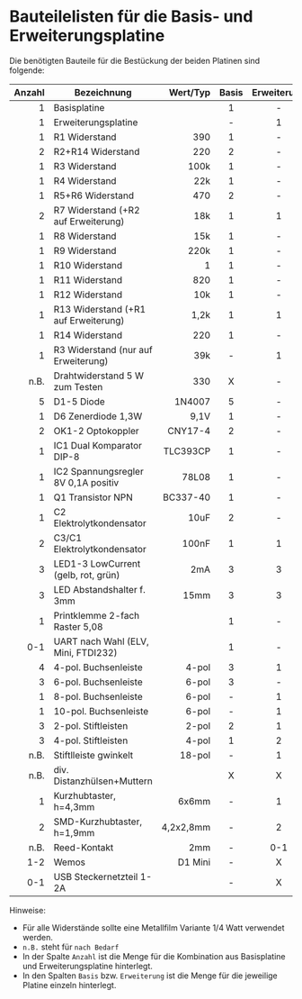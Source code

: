 # Bauteilelisten für die Basis- und Erweiterungsplatine

Die benötigten Bauteile für die Bestückung der beiden Platinen sind folgende:

| Anzahl | Bezeichnung                          | Wert/Typ | Basis | Erweiterung |
|-------:|--------------------------------------|---------:|:-----:|:-----------:|
|      1 | Basisplatine                         |          |     1 |           - |
|      1 | Erweiterungsplatine                  |          |     - |           1 |
|      1 | R1 Widerstand                        |      390 |     1 |           - |
|      2 | R2+R14 Widerstand                    |      220 |     2 |           - |
|      1 | R3 Widerstand                        |     100k |     1 |           - |
|      1 | R4 Widerstand                        |      22k |     1 |           - |
|      1 | R5+R6 Widerstand                     |      470 |     2 |           - |
|      2 | R7 Widerstand (+R2 auf Erweiterung)  |      18k |     1 |           1 |
|      1 | R8 Widerstand                        |      15k |     1 |           - |
|      1 | R9 Widerstand                        |     220k |     1 |           - |
|      1 | R10 Widerstand                       |        1 |     1 |           - |
|      1 | R11 Widerstand                       |      820 |     1 |           - |
|      1 | R12 Widerstand                       |      10k |     1 |           - |
|      1 | R13 Widerstand (+R1 auf Erweiterung) |     1,2k |     1 |           1 |
|      1 | R14 Widerstand                       |      220 |     1 |           - |
|      1 | R3 Widerstand  (nur auf Erweiterung) |      39k |     - |           1 |
|   n.B. | Drahtwiderstand 5 W zum Testen       |      330 |     X |           - |
|      5 | D1-5 Diode                           |   1N4007 |     5 |           - |
|      1 | D6 Zenerdiode 1,3W                   |     9,1V |     1 |           - |
|      2 | OK1-2 Optokoppler                    |  CNY17-4 |     2 |           - |
|      1 | IC1 Dual Komparator DIP-8            | TLC393CP |     1 |           - |
|      1 | IC2 Spannungsregler 8V 0,1A positiv  |    78L08 |     1 |           - |
|      1 | Q1 Transistor NPN                    | BC337-40 |     1 |           - |
|      1 | C2 Elektrolytkondensator             |     10uF |     2 |           - |
|      2 | C3/C1 Elektrolytkondensator          |    100nF |     1 |           1 |
|      3 | LED1-3 LowCurrent (gelb, rot, grün)  |      2mA |     3 |           3 |
|      3 | LED Abstandshalter f. 3mm            |     15mm |     3 |           3 |
|      1 | Printklemme 2-fach Raster 5,08       |          |     1 |           - |
|    0-1 | UART nach Wahl (ELV, Mini, FTDI232)  |          |     1 |           - |
|      4 | 4-pol. Buchsenleiste                 |    4-pol |     3 |           1 |
|      3 | 6-pol. Buchsenleiste                 |    6-pol |     3 |           - |
|      1 | 8-pol. Buchsenleiste                 |    6-pol |     - |           1 |
|      1 | 10-pol. Buchsenleiste                |    6-pol |     - |           1 |
|      3 | 2-pol. Stiftleisten                  |    2-pol |     2 |           1 |
|      3 | 4-pol. Stiftleisten                  |    4-pol |     1 |           2 |
|   n.B. | Stiftlleiste gwinkelt                |   18-pol |     - |           1 |
|   n.B. | div. Distanzhülsen+Muttern           |          |     X |           X |
|      1 | Kurzhubtaster, h=4,3mm               |    6x6mm |     - |           1 |
|      2 | SMD-Kurzhubtaster, h=1,9mm           |4,2x2,8mm |     - |           2 |
|   n.B. | Reed-Kontakt                         |      2mm |     - |         0-1 |
|    1-2 | Wemos                                |  D1 Mini |     - |           X |
|    0-1 | USB Steckernetzteil 1-2A             |          |     - |           X |

Hinweise:
* Für alle Widerstände sollte eine Metallfilm Variante 1/4 Watt verwendet werden.
* `n.B.` steht für `nach Bedarf`
* In der Spalte `Anzahl` ist die Menge für die Kombination aus Basisplatine und Erweiterungsplatine hinterlegt.
* In den Spalten `Basis` bzw. `Erweiterung` ist die Menge für die jeweilige Platine einzeln hinterlegt.
